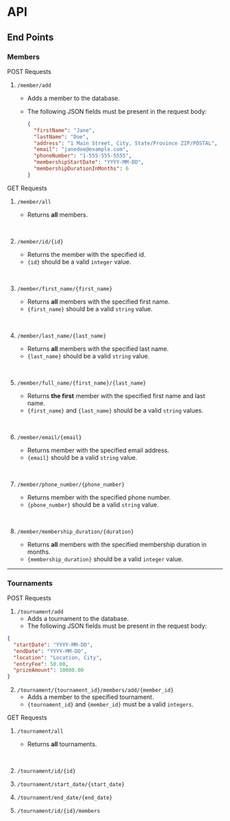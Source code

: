 # API

## End Points

### Members

POST Requests

1. ``/member/add``
    - Adds a member to the database.
    - The following JSON fields must be present in the request body:

      ```json
      {
        "firstName": "Jane",
        "lastName": "Doe",
        "address": "1 Main Street, City, State/Province ZIP/POSTAL",
        "email": "janedoe@example.com",
        "phoneNumber": "1-555-555-5555",
        "membershipStartDate": "YYYY-MM-DD",
        "membershipDurationInMonths": 6
      }
      ```

GET Requests

1. ``/member/all``
    - Returns **all** members.

   &nbsp;
2. ``/member/id/{id}``
    - Returns the member with the specified id.
    - ``{id}`` should be a valid ``integer`` value.

   &nbsp;
3. ``/member/first_name/{first_name}``
    - Returns **all** members with the specified first name.
    - ``{first_name}`` should be a valid ``string`` value.

   &nbsp;
4. ``/member/last_name/{last_name}``
    - Returns **all** members with the specified last name.
    - ``{last_name}`` should be a valid ``string`` value.

   &nbsp;
5. ``/member/full_name/{first_name}/{last_name}``
    - Returns **the first** member with the specified first name and last name.
    - ``{first_name}`` and ``{last_name}`` should be a valid ``string`` values.

   &nbsp;
6. ``/member/email/{email}``
    - Returns member with the specified email address.
    - ``{email}`` should be a valid ``string`` value.

   &nbsp;
7. ``/member/phone_number/{phone_number}``
    - Returns member with the specified phone number.
    - ``{phone_number}`` should be a valid ``string`` value.

   &nbsp;
8. ``/member/membership_duration/{duration}``
    - Returns **all** members with the specified membership duration in months.
    - ``{membership_duration}`` should be a valid ``integer`` value.

---

### Tournaments

POST Requests

1. ``/tournament/add``
    - Adds a tournament to the database.
    - The following JSON fields must be present in the request body:

```json
{
  "startDate": "YYYY-MM-DD",
  "endDate": "YYYY-MM-DD",
  "location": "Location, City",
  "entryFee": 50.00,
  "prizeAmount": 10000.00
}
```

2. ``/tournament/{tournament_id}/members/add/{member_id}``
    - Adds a member to the specified tournament.
    - ``{tournament_id}`` and ``{member_id}`` must be a valid ``integers``.

GET Requests

1. ``/tournament/all``
    - Returns **all** tournaments.

   &nbsp;
2. ``/tournament/id/{id}``
3. ``/tournament/start_date/{start_date}``
4. ``/tournament/end_date/{end_date}``
5. ``/tournament/id/{id}/members``